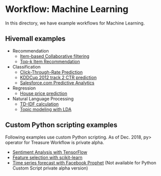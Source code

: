 # Workflow: Machine Learning

In this directory, we have example workflows for Machine Learning.

## Hivemall examples

- Recommendation
  - [Item-based Collaborative filtering](./collaborative_filtering)
  - [Top-k Item Recommendation](./recommendation)
- Classification
  - [Click-Through-Rate Prediction](./ctr-prediction)
  - [KDDCup 2012 track 2 CTR prediction](./kdd12track2)
  - [Salesforce.com Predictive Analytics](./sfdc-predictive-analytics)
- Regression
  - [House price prediction](./house_price)
- Natural Language Processing
  - [TD-IDF calculation](./tf-idf)
  - [Topic modeling with LDA](./lda)

## Custom Python scripting examples

Following examples use custom Python scripting. As of Dec. 2018, py> operator for Treasure Workflow is private alpha.

- [Sentiment Analysis with TensorFlow](./sentiment-analysis)
- [Feature selection with scikit-learn](./house_price)
- [Time series forecast with Facebook Prophet](./time_series) (Not available for Python Custom Script private alpha version)
